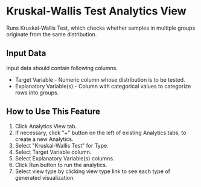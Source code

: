 # Kruskal-Wallis Test Analytics View

Runs Kruskal-Wallis Test, which checks whether samples in multiple groups originate from the same distribution.

## Input Data
Input data should contain following columns.

  * Target Variable - Numeric column whose distribution is to be tested.
  * Explanatory Variable(s) - Column with categorical values to categorize rows into groups.

## How to Use This Feature
1. Click Analytics View tab.
2. If necessary, click "+" button on the left of existing Analytics tabs, to create a new Analytics.
3. Select "Kruskal-Wallis Test" for Type.
4. Select Target Variable column.
5. Select Explanatory Variable(s) columns.
6. Click Run button to run the analytics.
7. Select view type by clicking view type link to see each type of generated visualization.

